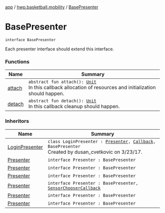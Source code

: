 [app](../../index.md) / [hwp.basketball.mobility](../index.md) / [BasePresenter](.)

# BasePresenter

`interface BasePresenter`

Each presenter interface should extend this interface.

### Functions

| Name | Summary |
|---|---|
| [attach](attach.md) | `abstract fun attach(): `[`Unit`](https://kotlinlang.org/api/latest/jvm/stdlib/kotlin/-unit/index.html)<br>In this callback allocation of resources and initialization should happen. |
| [detach](detach.md) | `abstract fun detach(): `[`Unit`](https://kotlinlang.org/api/latest/jvm/stdlib/kotlin/-unit/index.html)<br>In this callback cleanup should happen. |

### Inheritors

| Name | Summary |
|---|---|
| [LoginPresenter](../../hwp.basketball.mobility.account.login/-login-presenter/index.md) | `class LoginPresenter : `[`Presenter`](../../hwp.basketball.mobility.account.login/-login-contract/-presenter/index.md)`, `[`Callback`](../../hwp.basketball.mobility.account.login/-login-contract/-interactor/-callback/index.md)`, BasePresenter`<br>Created by dusan_cvetkovic on 3/23/17. |
| [Presenter](../../hwp.basketball.mobility.drill.create/-drill-activity-contract/-presenter/index.md) | `interface Presenter : BasePresenter` |
| [Presenter](../../hwp.basketball.mobility.drill.perform/-path-recorder-activity-contract/-presenter.md) | `interface Presenter : BasePresenter` |
| [Presenter](../../hwp.basketball.mobility.drill.perform.sketchview/-sensor-drawing-view-view-contract/-presenter/index.md) | `interface Presenter : BasePresenter` |
| [Presenter](../../hwp.basketball.mobility.drillpreparation.step.connectplayers/-connect-players-contract/-presenter/index.md) | `interface Presenter : BasePresenter, `[`SensorChooserCallback`](../../hwp.basketball.mobility.device.sensor.sensortile.sensortilescan/-sensors-dialog/-sensor-chooser-callback/index.md) |
| [Presenter](../../hwp.basketball.mobility.drillpreparation.step.selectdrill/-drills-contract/-presenter/index.md) | `interface Presenter : BasePresenter` |
| [Presenter](../../hwp.basketball.mobility.drillpreparation.step.selectplayers/-players-contract/-presenter/index.md) | `interface Presenter : BasePresenter` |
